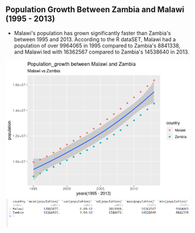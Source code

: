 ## Population Growth Between Zambia and Malawi (1995 - 2013)

- Malawi's population has grown significantly faster than Zambia's between 1995 and 2013. According to the R dataSET, Malawi had a population of over 9964065 in 1995 compared to Zambia's 8841338, and Malawi led with 16362567 compared to Zambia's 14538640 in 2013.

![Data Visual](Gplot.png)
![Summary](Screenshot%20(3).png)